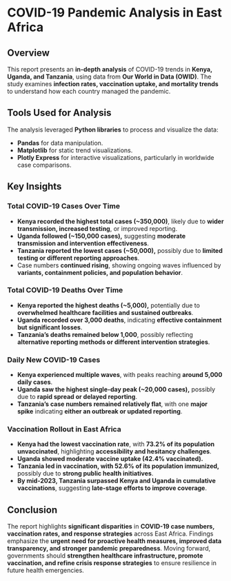 # **COVID-19 Pandemic Analysis in East Africa**  

## **Overview**  
This report presents an **in-depth analysis** of COVID-19 trends in **Kenya, Uganda, and Tanzania**, using data from **Our World in Data (OWID)**. The study examines **infection rates, vaccination uptake, and mortality trends** to understand how each country managed the pandemic.  

## **Tools Used for Analysis**  
The analysis leveraged **Python libraries** to process and visualize the data:  
- **Pandas** for data manipulation.  
- **Matplotlib** for static trend visualizations.  
- **Plotly Express** for interactive visualizations, particularly in worldwide case comparisons.  

## **Key Insights**  

### **Total COVID-19 Cases Over Time**  
- **Kenya recorded the highest total cases (~350,000)**, likely due to **wider transmission, increased testing**, or improved reporting.  
- **Uganda followed (~150,000 cases),** suggesting **moderate transmission and intervention effectiveness**.  
- **Tanzania reported the lowest cases (~50,000),** possibly due to **limited testing or different reporting approaches**.  
- Case numbers **continued rising**, showing ongoing waves influenced by **variants, containment policies, and population behavior**.  

### **Total COVID-19 Deaths Over Time**  
- **Kenya reported the highest deaths (~5,000),** potentially due to **overwhelmed healthcare facilities and sustained outbreaks**.  
- **Uganda recorded over 3,000 deaths**, indicating **effective containment but significant losses**.  
- **Tanzania’s deaths remained below 1,000**, possibly reflecting **alternative reporting methods or different intervention strategies**.  

### **Daily New COVID-19 Cases**  
- **Kenya experienced multiple waves**, with peaks reaching **around 5,000 daily cases**.  
- **Uganda saw the highest single-day peak (~20,000 cases),** possibly due to **rapid spread or delayed reporting**.  
- **Tanzania’s case numbers remained relatively flat**, with one **major spike** indicating **either an outbreak or updated reporting**.  

### **Vaccination Rollout in East Africa**  
- **Kenya had the lowest vaccination rate**, with **73.2% of its population unvaccinated**, highlighting **accessibility and hesitancy challenges**.  
- **Uganda showed moderate vaccine uptake (42.4% vaccinated).**  
- **Tanzania led in vaccination, with 52.6% of its population immunized,** possibly due to **strong public health initiatives**.  
- **By mid-2023, Tanzania surpassed Kenya and Uganda in cumulative vaccinations**, suggesting **late-stage efforts to improve coverage**.  

## **Conclusion**  
The report highlights **significant disparities** in **COVID-19 case numbers, vaccination rates, and response strategies** across East Africa. Findings emphasize the **urgent need for proactive health measures, improved data transparency, and stronger pandemic preparedness**. Moving forward, governments should **strengthen healthcare infrastructure, promote vaccination, and refine crisis response strategies** to ensure resilience in future health emergencies.  
